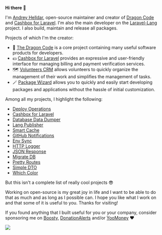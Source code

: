 **Hi there** 👋

I'm [Andrey Helldar](https://dragon-code.pro), open-source maintainer and creator of
[Dragon Code](https://github.com/TheDragonCode) and [Cashbox for Laravel](https://github.com/cashbox-laravel).
I'm also the main developer on the [Laravel-Lang](https://github.com/Laravel-Lang) project.
I also build, maintain and release all packages.

Projects of which I'm the creator:

- 🐉 [The Dragon Code](https://github.com/TheDragonCode) is a core project containing many useful software products for developers.
- 💵 [Cashbox for Laravel](https://github.com/cashbox-laravel) provides an expressive and user-friendly interface for managing billing and payment verification services.
- 🗺️ [Volunteers CRM](https://github.com/volunteers-crm) allows volunteers to quickly organize the management of their work and simplifies the management of tasks.
- 🪄 [Package Wizard](https://github.com/package-wizard) allows you to quickly and easily start developing packages and applications without the hassle of initial customization.

Among all my projects, I highlight the following:

- [Deploy Operations](https://github.com/TheDragonCode/laravel-deploy-operations)
- [Cashbox for Laravel](https://github.com/cashbox-laravel)
- [Database Data Dumper](https://github.com/TheDragonCode/laravel-data-dumper)
- [Lang Publisher](https://github.com/Laravel-Lang/publisher)
- [Smart Cache](https://github.com/TheDragonCode/laravel-cache)
- [GitHub Notifications](https://github.com/TheDragonCode/github-notifications)
- [Env Sync](https://github.com/TheDragonCode/env-sync-laravel)
- [HTTP Logger](https://github.com/TheDragonCode/laravel-http-logger)
- [JSON Response](https://github.com/TheDragonCode/laravel-json-response)
- [Migrate DB](https://github.com/TheDragonCode/migrate-db)
- [Pretty Routes](https://github.com/TheDragonCode/pretty-routes)
- [Simple DTO](https://github.com/TheDragonCode/simple-data-transfer-object)
- [Which Color](https://github.com/TheDragonCode/which-color)

But this isn't a complete list of really cool projects 😎

Working on open-source is my great joy in life and I want to be able to do that as much and as long as I possible can. I hope you like what I work on and that some of it is useful to you. Thanks for visiting!

If you found anything that I built useful for you or your company, consider sponsoring me on
[Boosty](https://boosty.to/dragon-code), [DonationAlerts](https://www.donationalerts.com/r/dragon_code) and/or [YooMoney](https://yoomoney.ru/to/410012608840929) ❤️

![](https://hit.yhype.me/github/profile?user_id=10347617)
